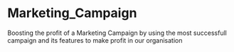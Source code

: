 # Marketing_Campaign

Boosting the profit of a Marketing Campaign by using the most successfull campaign and its features
to make profit in our organisation
